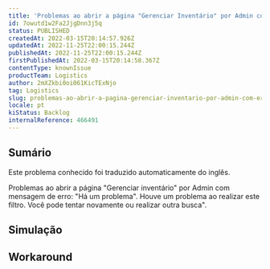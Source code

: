 ```yaml
---
title: 'Problemas ao abrir a página "Gerenciar Inventário" por Admin com erro (UI).'
id: 7owutd1w2Fa2JjgDnn3j5q
status: PUBLISHED
createdAt: 2022-03-15T20:14:57.926Z
updatedAt: 2022-11-25T22:00:15.244Z
publishedAt: 2022-11-25T22:00:15.244Z
firstPublishedAt: 2022-03-15T20:14:58.367Z
contentType: knownIssue
productTeam: Logistics
author: 2mXZkbi0oi061KicTExNjo
tag: Logistics
slug: problemas-ao-abrir-a-pagina-gerenciar-inventario-por-admin-com-erro-ui
locale: pt
kiStatus: Backlog
internalReference: 466491
---
```


## Sumário

<div class="alert alert-info">
  <p>Este problema conhecido foi traduzido automaticamente do inglês.</p>
</div>


Problemas ao abrir a página "Gerenciar inventário" por Admin com mensagem de erro:
"Há um problema". Houve um problema ao realizar este filtro. Você pode tentar novamente ou realizar outra busca".




## Simulação



## Workaround



